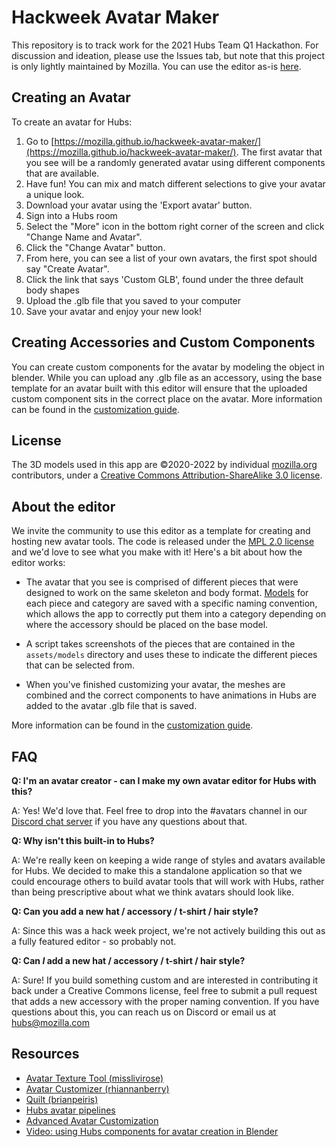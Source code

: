 # Hackweek Avatar Maker

This repository is to track work for the 2021 Hubs Team Q1 Hackathon. For discussion and ideation, please use the Issues tab, but note that this project is only lightly maintained by Mozilla. You can use the editor as-is [here](https://mozilla.github.io/hackweek-avatar-maker/).

## Creating an Avatar

To create an avatar for Hubs:

1. Go to [https://mozilla.github.io/hackweek-avatar-maker/](https://mozilla.github.io/hackweek-avatar-maker/). The first avatar that you see will be a randomly generated avatar using different components that are available.
2. Have fun! You can mix and match different selections to give your avatar a unique look.
3. Download your avatar using the 'Export avatar' button.
4. Sign into a Hubs room
5. Select the "More" icon in the bottom right corner of the screen and click "Change Name and Avatar".
6. Click the "Change Avatar" button.
7. From here, you can see a list of your own avatars, the first spot should say "Create Avatar".
8. Click the link that says 'Custom GLB', found under the three default body shapes
9. Upload the .glb file that you saved to your computer
10. Save your avatar and enjoy your new look!

## Creating Accessories and Custom Components

You can create custom components for the avatar by modeling the object in blender. While you can upload any .glb file as an accessory, using the base template for an avatar built with this editor will ensure that the uploaded custom component sits in the correct place on the avatar. More information can be found in the [customization guide](./CUSTOMIZING.md).

## License

The 3D models used in this app are ©2020-2022 by individual [mozilla.org](https://www.mozilla.org/) contributors, under a [Creative Commons Attribution-ShareAlike 3.0 license](https://www.mozilla.org/en-US/foundation/licensing/website-content/).

## About the editor

We invite the community to use this editor as a template for creating and hosting new avatar tools. The code is released under the [MPL 2.0 license](./LICENSE) and we'd love to see what you make with it! Here's a bit about how the editor works:

- The avatar that you see is comprised of different pieces that were designed to work on the same skeleton and body format. [Models](https://github.com/mozilla/hackweek-avatar-maker/tree/main/assets/models) for each piece and category are saved with a specific naming convention, which allows the app to correctly put them into a category depending on where the accessory should be placed on the base model.

- A script takes screenshots of the pieces that are contained in the `assets/models` directory and uses these to indicate the different pieces that can be selected from.

- When you've finished customizing your avatar, the meshes are combined and the correct components to have animations in Hubs are added to the avatar .glb file that is saved.

More information can be found in the [customization guide](./CUSTOMIZING.md).

## FAQ

**Q: I'm an avatar creator - can I make my own avatar editor for Hubs with this?**

A: Yes! We'd love that. Feel free to drop into the #avatars channel in our [Discord chat server](https://discord.gg/dFJncWwHun) if you have any questions about that.

**Q: Why isn't this built-in to Hubs?**

A: We're really keen on keeping a wide range of styles and avatars available for Hubs. We decided to make this a standalone application so that we could encourage others to build avatar tools that will work with Hubs, rather than being prescriptive about what we think avatars should look like.

**Q: Can you add a new hat / accessory / t-shirt / hair style?**

A: Since this was a hack week project, we're not actively building this out as a fully featured editor - so probably not.

**Q: Can _*I*_ add a new hat / accessory / t-shirt / hair style?**

A: Sure! If you build something custom and are interested in contributing it back under a Creative Commons license, feel free to submit a pull request that adds a new accessory with the proper naming convention. If you have questions about this, you can reach us on Discord or email us at hubs@mozilla.com

## Resources

- [Avatar Texture Tool (misslivirose)](https://github.com/misslivirose/avatar-texture-tool)
- [Avatar Customizer (rhiannanberry)](https://github.com/rhiannanberry/Avatar-Customizer)
- [Quilt (brianpeiris)](https://github.com/brianpeiris/quilt)
- [Hubs avatar pipelines](https://github.com/mozillareality/hubs-avatar-pipelines/)
- [Advanced Avatar Customization](https://hubs.mozilla.com/docs/creators-advanced-avatar-customization.html)
- [Video: using Hubs components for avatar creation in Blender](https://www.youtube.com/watch?v=qBvZhh6KVcg)
